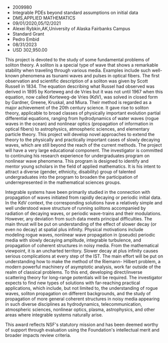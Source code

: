 
* 2009980
* Integrable PDEs beyond standard assumptions on initial data
* DMS,APPLIED MATHEMATICS
* 09/01/2020,05/12/2021
* Alexei Rybkin,AK,University of Alaska Fairbanks Campus
* Standard Grant
* Pedro Embid
* 08/31/2023
* USD 302,950.00

This project is devoted to the study of some fundamental problems of soliton
theory. A soliton is a special type of wave that shows a remarkable stability
when traveling through various media. Examples include such well-known phenomena
as tsunami waves and pulses in optical fibers. The first observation and
scientific description of a soliton was given by Scott Russell in 1834. The
equation describing what Russel had observed was derived in 1895 by Korteweg and
de Vries but it was not until 1967 when this equation, now called Korteweg-de
Vries (KdV), was solved in closed form by Gardner, Greene, Kruskal, and Miura.
Their method is regarded as a major achievement of the 20th century science. It
gave rise to soliton theory, applicable to broad classes of physically important
evolution partial differential equations, ranging from hydrodynamics of water
waves (rogue waves in the ocean) and nonlinear optics (propagation of
information in optical fibers) to astrophysics, atmospheric sciences, and
elementary particle theory. This project will develop novel approaches to extend
the theory to the physically and practically important cases of slowly decaying
waves, which are still beyond the reach of the current methods. The project will
have a very large educational component. The investigator is committed to
continuing his research experience for undergraduates program on nonlinear wave
phenomena. This program is designed to identify and mentor young scholars in the
field of applied mathematics. It is his intent to attract a diverse (gender,
ethnicity, disability) group of talented undergraduates into the program to
broaden the participation of underrepresented in the mathematical sciences
groups.

Integrable systems have been primarily studied in the connection with
propagation of waves initiated from rapidly decaying or periodic initial data.
In the KdV context, the corresponding solutions have a relatively simple and
well understood wave structure of running solitons accompanied by radiation of
decaying waves, or periodic wave-trains and their modulations. However, any
deviation from such data meets principal difficulties. The main thrust will be
put on understanding of the effect of slower decay (or even no decay) at spatial
plus infinity. Physical motivations include modeling rogue waves, nonlinear wave
propagation in (pseudo) periodic media with slowly decaying amplitude,
integrable turbulence, and propagation of coherent structures in noisy media.
From the mathematical viewpoint, it is an uncharted territory. Slower decay at
plus infinity causes serious complications at every step of the IST. The main
effort will be put on understanding how to make the method of the Riemann-
Hilbert problem, a modern powerful machinery of asymptotic analysis, work far
outside of the realm of classical problems. To this end, developing
direct/inverse scattering theory for long-range potentials will be required. The
investigator expects to find new types of solutions with far-reaching practical
applications, which include, but not limited to, the understanding of rogue
waves, soliton propagation on different backgrounds, and the study of
propagation of more general coherent structures in noisy media appearing in such
diverse disciplines as hydrodynamics, telecommunication, atmospheric sciences,
nonlinear optics, plasma, astrophysics, and other areas where integrable systems
naturally arise.

This award reflects NSF's statutory mission and has been deemed worthy of
support through evaluation using the Foundation's intellectual merit and broader
impacts review criteria.

